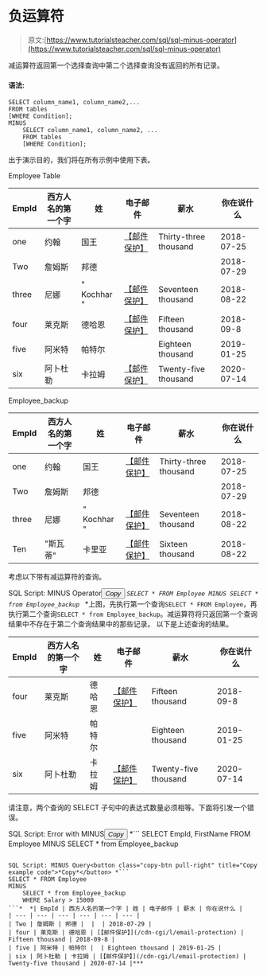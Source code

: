 # 负运算符

> 原文:[https://www.tutorialsteacher.com/sql/sql-minus-operator](https://www.tutorialsteacher.com/sql/sql-minus-operator)

减运算符返回第一个选择查询中第二个选择查询没有返回的所有记录。

#### 语法:

```
SELECT column_name1, column_name2,...
FROM tables
[WHERE Condition];
MINUS
    SELECT column_name1, column_name2, ...
    FROM tables
    [WHERE Condition]; 
```

出于演示目的，我们将在所有示例中使用下表。

Employee Table

| EmpId | 西方人名的第一个字 | 姓 | 电子邮件 | 薪水 | 你在说什么 |
| --- | --- | --- | --- | --- | --- |
| one | 约翰 | 国王 | [【邮件保护】](/cdn-cgi/l/email-protection) | Thirty-three thousand | 2018-07-25 |
| Two | 詹姆斯 | 邦德 |  |  | 2018-07-29 |
| three | 尼娜 | " Kochhar " | [【邮件保护】](/cdn-cgi/l/email-protection) | Seventeen thousand | 2018-08-22 |
| four | 莱克斯 | 德哈恩 | [【邮件保护】](/cdn-cgi/l/email-protection) | Fifteen thousand | 2018-09-8 |
| five | 阿米特 | 帕特尔 |  | Eighteen thousand | 2019-01-25 |
| six | 阿卜杜勒 | 卡拉姆 | [【邮件保护】](/cdn-cgi/l/email-protection) | Twenty-five thousand | 2020-07-14 |

Employee_backup

| EmpId | 西方人名的第一个字 | 姓 | 电子邮件 | 薪水 | 你在说什么 |
| --- | --- | --- | --- | --- | --- |
| one | 约翰 | 国王 | [【邮件保护】](/cdn-cgi/l/email-protection) | Thirty-three thousand | 2018-07-25 |
| Two | 詹姆斯 | 邦德 |  |  | 2018-07-29 |
| three | 尼娜 | " Kochhar " | [【邮件保护】](/cdn-cgi/l/email-protection) | Seventeen thousand | 2018-08-22 |
| Ten | "斯瓦蒂" | 卡里亚 | [【邮件保护】](/cdn-cgi/l/email-protection) | Sixteen thousand | 2018-08-22 |

考虑以下带有减运算符的查询。

SQL Script: MINUS Operator<button class="copy-btn pull-right" title="Copy example code">*Copy*</button> *```
SELECT * FROM Employee
MINUS
    SELECT * from Employee_backup 
```*  *上图，先执行第一个查询`SELECT * FROM Employee`，再执行第二个查询`SELECT * from Employee_backup`。减运算符将只返回第一个查询结果中不存在于第二个查询结果中的那些记录。 以下是上述查询的结果。

| EmpId | 西方人名的第一个字 | 姓 | 电子邮件 | 薪水 | 你在说什么 |
| --- | --- | --- | --- | --- | --- |
| four | 莱克斯 | 德哈恩 | [【邮件保护】](/cdn-cgi/l/email-protection) | Fifteen thousand | 2018-09-8 |
| five | 阿米特 | 帕特尔 |  | Eighteen thousand | 2019-01-25 |
| six | 阿卜杜勒 | 卡拉姆 | [【邮件保护】](/cdn-cgi/l/email-protection) | Twenty-five thousand | 2020-07-14 |

请注意，两个查询的 SELECT 子句中的表达式数量必须相等。下面将引发一个错误。

SQL Script: Error with MINUS<button class="copy-btn pull-right" title="Copy example code">*Copy*</button> *```
SELECT EmpId, FirstName FROM Employee
MINUS
    SELECT * from Employee_backup 
```*  *您可以将 WHERE 子句用于任何或所有查询，如下所示。

SQL Script: MINUS Query<button class="copy-btn pull-right" title="Copy example code">*Copy*</button> *```
SELECT * FROM Employee
MINUS
    SELECT * from Employee_backup
    WHERE Salary > 15000 
```*  *| EmpId | 西方人名的第一个字 | 姓 | 电子邮件 | 薪水 | 你在说什么 |
| --- | --- | --- | --- | --- | --- |
| Two | 詹姆斯 | 邦德 |  |  | 2018-07-29 |
| four | 莱克斯 | 德哈恩 | [【邮件保护】](/cdn-cgi/l/email-protection) | Fifteen thousand | 2018-09-8 |
| five | 阿米特 | 帕特尔 |  | Eighteen thousand | 2019-01-25 |
| six | 阿卜杜勒 | 卡拉姆 | [【邮件保护】](/cdn-cgi/l/email-protection) | Twenty-five thousand | 2020-07-14 |***